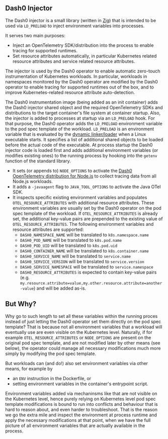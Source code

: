 ## Dash0 Injector

The Dash0 injector is a small library (written in [Zig](https://ziglang.org/)) that is intended to be used via
`LD_PRELOAD` to inject environment variables into processes.

It serves two main purposes:
* Inject an OpenTelemetry SDK/distribution into the process to enable tracing for supported runtimes.
* Set resource attributes automatically, in particular Kubernetes related resource attributes and service related
  resource attributes.

The injector is used by the Dash0 operator to enable automatic zero-touch instrumentation of Kubernetes workloads.
In particular, workloads in namespaces monitored by the Dash0 operator are modified by the Dash0 operator
to enable tracing for supported runtimes out of the box, and to improve Kubernetes-related resource attribute
auto-detection.

The Dash0 instrumentation image (being added as an init container) adds the Dash0 injector shared object and the
required OpenTelemetry SDKs and distributions to the target container's file system at container startup.
Also, the injector is added to processes at startup via an `LD_PRELOAD` hook.
For that purpose, the Dash0 operator adds the `LD_PRELOAD` environment variable to the pod spec template of the workload.
`LD_PRELOAD` is an environment variable that is evaluated by the
[dynamic linker/loader](https://man7.org/linux/man-pages/man8/ld.so.8.html) when a Linux executable starts.
It specifies a list of additional shared objects to be loaded before the actual code of the executable.
At process startup the Dash0 injector code is loaded first and adds additional environment variables (or modifies
existing ones) to the running process by hooking into the `getenv` function of the standard library.

* It sets (or appends to) `NODE_OPTIONS` to activate the [Dash0 OpenTelemetry distribution for Node.js](https://github.com/dash0hq/opentelemetry-js-distribution) to collect tracing data from all Node.js workloads.
* It adds a `-javaagent` flag to `JAVA_TOOL_OPTIONS` to activate the Java OTel SDK.
* It inspects specific existing environment variables and populates `OTEL_RESOURCE_ATTRIBUTES` with additional resource
  attributes. These environment variables are usually set by the Dash0 operator on the pod spec template of the
  workload. If `OTEL_RESOURCE_ATTRIBUTES` is already set, the additional key-value pairs are prepended to the
  existing value of `OTEL_RESOURCE_ATTRIBUTES`. The following environment variables and resource attributes are
  supported:
    * `DASH0_NAMESPACE_NAME` will be translated to `k8s.namespace.name`
    * `DASH0_POD_NAME` will be translated to `k8s.pod.name`
    * `DASH0_POD_UID` will be translated to `k8s.pod.uid`
    * `DASH0_CONTAINER_NAME` will be translated to `k8s.container.name`
    * `DASH0_SERVICE_NAME` will be translated to `service.name`
    * `DASH0_SERVICE_VERSION` will be translated to `service.version`
    * `DASH0_SERVICE_NAMESPACE` will be translated to `service.namespace`
    * `DASH0_RESOURCE_ATTRIBUTES` is expected to contain key-value pairs
      (e.g. `my.resource.attribute=value,my.other.resource.attribute=another-value`) and will be added as-is.

## But Why?

Why go to such length to set all these variables within the running proces instead of just letting the Dash0 operator
set them directly on the pod spec template?
That is because not all environment variables that a workload will eventually use are even visible on the Kubernetes
level.
Naturally, if for example `OTEL_RESOURCE_ATTRIBUTES` or `NODE_OPTIONS` are present on the original pod spec template,
and are not modified later by other means (see below), the operator could manage all necessary modifications much more
simply by modifying the pod spec template.

But workloads can (and do!) also set environment variables via other means, for example by
* an `ENV` instruction in the Dockerfile, or
* setting environment variables in the container's entrypoint script.

Environment variables added via mechaninsms like that are not visible on the Kubernetes level, hence purely relying on
Kubernetes level pod spec template modifications is bound to run into conflicts and behaviour that is hard to reason
about, and even harder to troubleshoot.
That is the reason we go the extra mile and inspect the environment at process runtime and apply the necessary
modifications at that point, when we have the full picture of all environment variables that are actually available in
the process.